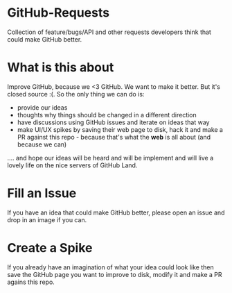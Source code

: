 GitHub-Requests
===============

Collection of feature/bugs/API and other requests developers think that could make GitHub better.

# What is this about

Improve GitHub, because we <3 GitHub. We want to make it better. But it's closed source :(. So the only thing we can do is:
- provide our ideas
- thoughts why things should be changed in a different direction
- have discussions using GitHub issues and iterate on ideas that way
- make UI/UX spikes by saving their web page to disk, hack it and make a PR against this repo - because that's what the __web__ is all about (and because we can)

…. and hope our ideas will be heard and will be implement and will live a lovely life on the nice servers of GitHub Land.

# Fill an Issue

If you have an idea that could make GitHub better, please open an issue and drop in an image if you can.

# Create a Spike

If you already have an imagination of what your idea could look like then save the GitHub page you want to improve to disk, modify it and make a PR agains this repo.
